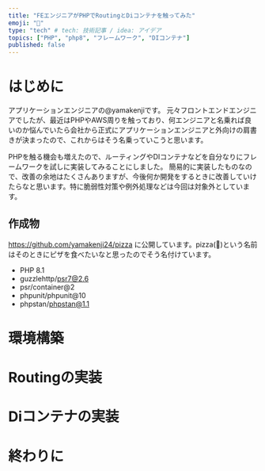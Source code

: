 ```yaml
---
title: "FEエンジニアがPHPでRoutingとDiコンテナを触ってみた"
emoji: "🍕"
type: "tech" # tech: 技術記事 / idea: アイデア
topics: ["PHP", "php8", "フレームワーク", "DIコンテナ"]
published: false
---
```


# はじめに
アプリケーションエンジニアの@yamakenjiです。
元々フロントエンドエンジニアでしたが、最近はPHPやAWS周りを触っており、何エンジニアと名乗れば良いのか悩んでいたら会社から正式にアプリケーションエンジニアと外向けの肩書きが決まったので、これからはそう名乗っていこうと思います。

PHPを触る機会も増えたので、ルーティングやDIコンテナなどを自分なりにフレームワークを試しに実装してみることにしました。
簡易的に実装したものなので、改善の余地はたくさんありますが、今後何か開発をするときに改善していけたらなと思います。特に脆弱性対策や例外処理などは今回は対象外としています。

## 作成物
https://github.com/yamakenji24/pizza
に公開しています。pizza(🍕)という名前はそのときにピザを食べたいなと思ったのでそう名付けています。
- PHP 8.1
- guzzlehttp/psr7@2.6
- psr/container@2
- phpunit/phpunit@10
- phpstan/phpstan@1.1


# 環境構築

# Routingの実装

# Diコンテナの実装

# 終わりに